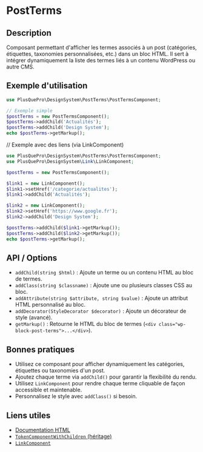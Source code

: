 # PostTerms

## Description
Composant permettant d'afficher les termes associés à un post (catégories, étiquettes, taxonomies personnalisées, etc.) dans un bloc HTML. Il sert à intégrer dynamiquement la liste des termes liés à un contenu WordPress ou autre CMS.

## Exemple d'utilisation
```php
use PlusQuePro\DesignSystem\PostTerms\PostTermsComponent;

// Exemple simple
$postTerms = new PostTermsComponent();
$postTerms->addChild('Actualités');
$postTerms->addChild('Design System');
echo $postTerms->getMarkup();
```

// Exemple avec des liens (via LinkComponent)
```php
use PlusQuePro\DesignSystem\PostTerms\PostTermsComponent;
use PlusQuePro\DesignSystem\Link\LinkComponent;

$postTerms = new PostTermsComponent();

$link1 = new LinkComponent();
$link1->setHref('/categorie/actualites');
$link1->addChild('Actualités');

$link2 = new LinkComponent();
$link2->setHref('https://www.google.fr');
$link2->addChild('Design System');

$postTerms->addChild($link1->getMarkup());
$postTerms->addChild($link2->getMarkup());
echo $postTerms->getMarkup();
```

## API / Options
- `addChild(string $html)` : Ajoute un terme ou un contenu HTML au bloc de termes.
- `addClass(string $classname)` : Ajoute une ou plusieurs classes CSS au bloc.
- `addAttribute(string $attribute, string $value)` : Ajoute un attribut HTML personnalisé au bloc.
- `addDecorator(StyleDecorator $decorator)` : Ajoute un décorateur de style (avancé).
- `getMarkup()` : Retourne le HTML du bloc de termes (`<div class="wp-block-post-terms">...</div>`).

## Bonnes pratiques
- Utilisez ce composant pour afficher dynamiquement les catégories, étiquettes ou taxonomies d'un post.
- Ajoutez chaque terme via `addChild()` pour garantir la flexibilité du rendu.
- Utilisez `LinkComponent` pour rendre chaque terme cliquable de façon accessible et maintenable.
- Personnalisez le style avec `addClass()` si besoin.

## Liens utiles
- [Documentation HTML <div>](https://developer.mozilla.org/fr/docs/Web/HTML/Element/div)
- [`TokenComponentWithChildren` (héritage)](../TokenComponentWithChildren.php)
- [`LinkComponent`](../Link/LinkComponent.php) 